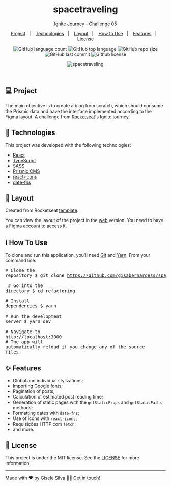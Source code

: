 <h1 align="center">
  spacetraveling
</h1>

<p align="center">
  <a href="https://github.com/gisabernardess/ignite-reactjs" rel="nofollow">Ignite Journey</a> - Challenge 05
</p>

<p align="center">
  <a href="#-project">Project</a>&nbsp;&nbsp;&nbsp;|&nbsp;&nbsp;&nbsp;
  <a href="#-technologies">Technologies</a>&nbsp;&nbsp;&nbsp;|&nbsp;&nbsp;&nbsp;
  <a href="#-layout">Layout</a>&nbsp;&nbsp;&nbsp;|&nbsp;&nbsp;&nbsp;
  <a href="#-how-to-use">How to Use</a>&nbsp;&nbsp;&nbsp;|&nbsp;&nbsp;&nbsp;
  <a href="#-features">Features</a>&nbsp;&nbsp;&nbsp;|&nbsp;&nbsp;&nbsp;
  <a href="#-license">License</a>
</p>

<p align="center">
  <img alt="GitHub language count" src="https://img.shields.io/github/languages/count/gisabernardess/spacetraveling">
  
  <img alt="GitHub top language" src="https://img.shields.io/github/languages/top/gisabernardess/spacetraveling">
  
  <img alt="GitHub repo size" src="https://img.shields.io/github/repo-size/gisabernardess/spacetraveling">
  
  <img alt="GitHub last commit" src="https://img.shields.io/github/last-commit/gisabernardess/spacetraveling">
  
  <img alt="Github license" src="https://img.shields.io/github/license/gisabernardess/spacetraveling">
</p>

<p align="center">
  <img alt="spacetraveling" src="https://user-images.githubusercontent.com/17882257/113431495-37872e80-93b2-11eb-8e0f-958d0c8a6eff.gif">
</p>

<br/>

## 💻 Project

The main objective is to create a blog from scratch, which should consume the Prismic data and have the interface implemented according to the Figma layout. A challenge from [Rocketseat](https://rocketseat.com.br/)'s Ignite journey.

## 🚀 Technologies

This project was developed with the following technologies:

- [React](https://reactjs.org)
- [TypeScript](https://www.typescriptlang.org/)
- [SASS](https://sass-lang.com/)
- [Prismic CMS](https://prismic.io/)
- [react-icons](https://react-icons.github.io/react-icons/)
- [date-fns](https://date-fns.org/docs/Getting-Started)

## 🔖 Layout

Created from Rocketseat [template](https://github.com/rocketseat-education/ignite-template-reactjs-criando-um-projeto-do-zero).

You can view the layout of the project in the [web](https://www.figma.com/file/gWCavTLHqcRue48v1Gqf9z/spacetraveling?node-id=0%3A1) version. You need to have a [Figma](https://www.figma.com/) account to access it.

## ℹ️ How To Use

To clone and run this application, you'll need [Git](https://git-scm.com) and  [Yarn](https://legacy.yarnpkg.com). From your command line:
    <div class="highlight highlight-source-shell">
      <pre><span class="pl-c"><span class="pl-c">#</span> Clone the repository</span>
$ git clone https://github.com/gisabernardess/spacetraveling.git <br/>
<span class="pl-c"><span class="pl-c">#</span> Go into the directory</span>
$ <span class="pl-c1">cd</span> refactoring <br/>
<span class="pl-c"><span class="pl-c">#</span> Install dependencies</span>
$ yarn <br/>
<span class="pl-c"><span class="pl-c">#</span> Run the development server</span>
$ yarn dev <br/>
<span class="pl-c"><span class="pl-c">#</span> Navigate to http://localhost:3000</span>
<span class="pl-c"><span class="pl-c">#</span> The app will automatically reload if you change any of the source files.</span></pre>
</div>

## ✨ Features

- Global and individual stylizations;
- Importing Google fonts;
- Pagination of posts;
- Calculation of estimated post reading time;
- Generation of static pages with the `getStaticProps` and `getStaticPaths` methods;
- Formatting dates with `date-fns`;
- Use of icons with `react-icons`;
- Requisições HTTP com `fetch`;
- and more.


## 📄 License

This project is under the MIT license. See the [LICENSE](LICENSE.md) for more information.

---

Made with ♥ by Gisele Silva 👋🏻 [Get in touch!](https://www.linkedin.com/in/gisabernardess/)
